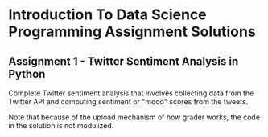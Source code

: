 # Introduction To Data Science Programming Assignment Solutions

## Assignment 1 - Twitter Sentiment Analysis in Python

Complete Twitter sentiment analysis that involves collecting data from the
Twitter API and computing sentiment or "mood" scores from the tweets.

Note that because of the upload mechanism of how grader works, the code in the
solution is not modulized.
